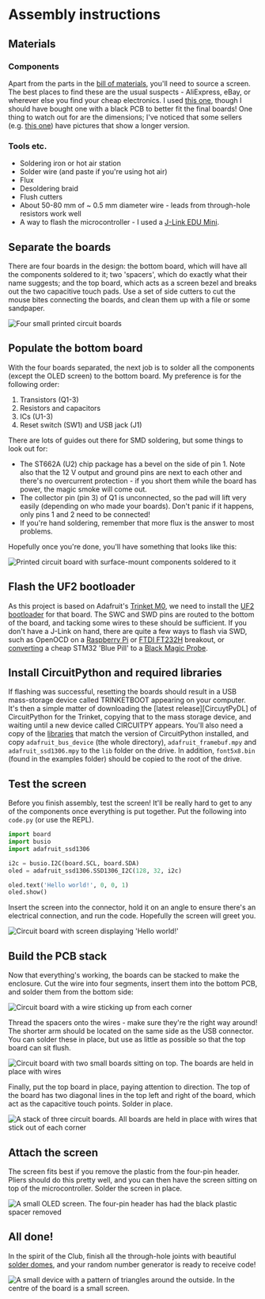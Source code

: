 # Assembly instructions

## Materials

### Components

Apart from the parts in the [bill of materials][bom], you'll need to source a screen. The best places to find these are the usual suspects - AliExpress, eBay, or wherever else you find your cheap electronics. I used [this one][screen], though I should have bought one with a black PCB to better fit the final boards! One thing to watch out for are the dimensions; I've noticed that some sellers (e.g. [this one][wrongscreen]) have pictures that show a longer version.

[bom]: bom.csv
[screen]: https://www.aliexpress.com/item/32672229793.html
[wrongscreen]: https://www.aliexpress.com/item/32788923016.html

### Tools etc.

- Soldering iron or hot air station
- Solder wire (and paste if you're using hot air)
- Flux
- Desoldering braid
- Flush cutters
- About 50-80 mm of ~ 0.5 mm diameter wire - leads from through-hole resistors work well
- A way to flash the microcontroller - I used a [J-Link EDU Mini][jlink].

[jlink]: https://www.segger.com/products/debug-probes/j-link/models/j-link-edu-mini/

## Separate the boards

There are four boards in the design: the bottom board, which will have all the components soldered to it; two 'spacers', which do exactly what their name suggests; and the top board, which acts as a screen bezel and breaks out the two capacitive touch pads. Use a set of side cutters to cut the mouse bites connecting the boards, and clean them up with a file or some sandpaper.

![Four small printed circuit boards](images/separated.jpg)

## Populate the bottom board

With the four boards separated, the next job is to solder all the components (except the OLED screen) to the bottom board. My preference is for the following order:

1. Transistors (Q1-3)
2. Resistors and capacitors
3. ICs (U1-3)
4. Reset switch (SW1) and USB jack (J1)

There are lots of guides out there for SMD soldering, but some things to look out for:

- The ST662A (U2) chip package has a bevel on the side of pin 1. Note also that the 12 V output and ground pins are next to each other and there's no overcurrent protection - if you short them while the board has power, the magic smoke will come out.
- The collector pin (pin 3) of Q1 is unconnected, so the pad will lift very easily (depending on who made your boards). Don't panic if it happens, only pins 1 and 2 need to be connected!
- If you're hand soldering, remember that more flux is the answer to most problems.

Hopefully once you're done, you'll have something that looks like this:

![Printed circuit board with surface-mount components soldered to it](images/bottom.jpg)

## Flash the UF2 bootloader

As this project is based on Adafruit's [Trinket M0][trinket], we need to install the [UF2 bootloader][bootloader] for that board. The SWC and SWD pins are routed to the bottom of the board, and tacking some wires to these should be sufficient. If you don't have a J-Link on hand, there are quite a few ways to flash via SWD, such as OpenOCD on a [Raspberry Pi][piocd] or [FTDI FT232H][FT232H] breakout, or [converting][bluetobmp] a cheap STM32 'Blue Pill' to a [Black Magic Probe][bmp].

[trinket]: https://www.adafruit.com/product/3500
[bootloader]: https://github.com/adafruit/uf2-samdx1
[piocd]: https://learn.adafruit.com/programming-microcontrollers-using-openocd-on-raspberry-pi
[FT232H]: https://github.com/unprovable/FTDI-Oh-My/blob/master/FT232H-JTAG-SWD.txt
[bluetobmp]: https://medium.com/@paramaggarwal/converting-an-stm32f103-board-to-a-black-magic-probe-c013cf2cc38c
[bmp]: https://github.com/blacksphere/blackmagic

## Install CircuitPython and required libraries

If flashing was successful, resetting the boards should result in a USB mass-storage device called TRINKETBOOT appearing on your computer. It's then a simple matter of downloading the [latest release][CircuytPyDL] of CircuitPython for the Trinket, copying that to the mass storage device, and waiting until a new device called CIRCUITPY appears. You'll also need a copy of the [libraries][] that match the version of CircuitPython installed, and copy `adafruit_bus_device` (the whole directory), `adafruit_framebuf.mpy` and `adafruit_ssd1306.mpy` to the `lib` folder on the drive. In addition, `font5x8.bin` (found in the examples folder) should be copied to the root of the drive.

[CircuitPyDL]: https://circuitpython.org/board/trinket_m0/
[libraries]: https://circuitpython.org/libraries

## Test the screen

Before you finish assembly, test the screen! It'll be really hard to get to any of the components once everything is put together. Put the following into `code.py` (or use the REPL).

``` python
import board
import busio
import adafruit_ssd1306

i2c = busio.I2C(board.SCL, board.SDA)
oled = adafruit_ssd1306.SSD1306_I2C(128, 32, i2c)

oled.text('Hello world!', 0, 0, 1)
oled.show()
```

Insert the screen into the connector, hold it on an angle to ensure there's an electrical connection, and run the code. Hopefully the screen will greet you.

![Circuit board with screen displaying 'Hello world!'](images/screentest.jpg)

## Build the PCB stack

Now that everything's working, the boards can be stacked to make the enclosure. Cut the wire into four segments, insert them into the bottom PCB, and solder them from the bottom side:

![Circuit board with a wire sticking up from each corner](images/stack1.jpg)

Thread the spacers onto the wires - make sure they're the right way around! The shorter arm should be located on the same side as the USB connector. You can solder these in place, but use as little as possible so that the top board can sit flush.

![Circuit board with two small boards sitting on top. The boards are held in place with wires](images/stack2.jpg)

Finally, put the top board in place, paying attention to direction. The top of the board has two diagonal lines in the top left and right of the board, which act as the capacitive touch points. Solder in place.

![A stack of three circuit boards. All boards are held in place with wires that stick out of each corner](images/stack3.jpg)

## Attach the screen

The screen fits best if you remove the plastic from the four-pin header. Pliers should do this pretty well, and you can then have the screen sitting on top of the microcontroller. Solder the screen in place.

![A small OLED screen. The four-pin header has had the black plastic spacer removed](images/oled.jpg)

## All done!

In the spirit of the Club, finish all the through-hole joints with beautiful [solder domes][domes], and your random number generator is ready to receive code!

[domes]: https://boldport.com/blog/2014/03/making-beautiful-solder-points.html

![A small device with a pattern of triangles around the outside. In the centre of the board is a small screen.](images/complete.jpg)
